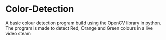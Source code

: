 # Color-Detection
A basic colour detection program build using the OpenCV library in python. The program is made to detect Red, Orange and Green colours in a live video steam
